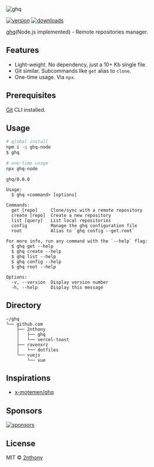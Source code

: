 ![ghq](https://cdn.jsdelivr.net/gh/2nthony/statics@main/uPic/ghq-readmewi4t4S.png)

[![version](https://img.shields.io/npm/v/ghq-node?label=&color=29BC9B)](https://npm.im/ghq-node) [![downloads](https://img.shields.io/npm/dm/ghq-node?label=&color=29BC9B)](https://npm.im/ghq-node)

[ghq](https://github.com/x-motemen/ghq)(Node.js implemented) - Remote repositories manager.

## Features

- Light-weight. No dependency, just a 10+ Kb single file.
- Git similar. Subcommands like `get` alias to `clone`.
- One-time usage. Via `npx`.

## Prerequisites

[Git](https://git-scm.com/) CLI installed.

## Usage

```bash
# global install
npm i -g ghq-node
$ ghq

# one-time usage
npx ghq-node
```

```
ghq/0.0.0

Usage:
  $ ghq <command> [options]

Commands:
  get [repo]     Clone/sync with a remote repository
  create [repo]  Create a new repository
  list [query]   List local repositories
  config         Manage the ghq configuration file
  root           Alias to `ghq config --get.root`

For more info, run any command with the `--help` flag:
  $ ghq get --help
  $ ghq create --help
  $ ghq list --help
  $ ghq config --help
  $ ghq root --help

Options:
  -v, --version  Display version number
  -h, --help     Display this message
```

## Directory

```
~/ghq
└── github.com
    ├── 2nthony
    │   ├── ghq
    │   └── vercel-toast
    ├── ravenxrz
    │   └── dotfiles
    └── vuejs
        └── vue
```

## Inspirations

- [x-motemen/ghq](https://github.com/x-motemen/ghq)

## Sponsors

[![sponsors](https://cdn.jsdelivr.net/gh/2nthony/sponsors-image/sponsors.svg)](https://github.com/sponsors/2nthony)

## License

MIT &copy; [2nthony](https://github.com/sponsors/2nthony)
